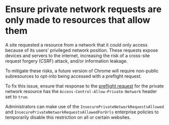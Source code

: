 # Ensure private network requests are only made to resources that allow them

A site requested a resource from a network that it could only access because of its users' privileged network position.
These requests expose devices and servers to the internet, increasing the risk of a cross-site request forgery (CSRF) attack, and/or information leakage.

To mitigate these risks, a future version of Chrome will require non-public subresources to opt-into being accessed with a preflight request.

To fix this issue, ensure that response to the [preflight request](issueCorsPreflightRequest) for the private network resource has the `Access-Control-Allow-Private-Network` header set to `true`.

Administrators can make use of the `InsecurePrivateNetworkRequestsAllowed` and `InsecurePrivateNetworkRequestsAllowedForUrls` enterprise policies to temporarily disable this restriction on all or certain websites.
